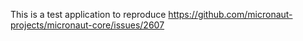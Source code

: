 This is a test application to reproduce https://github.com/micronaut-projects/micronaut-core/issues/2607
